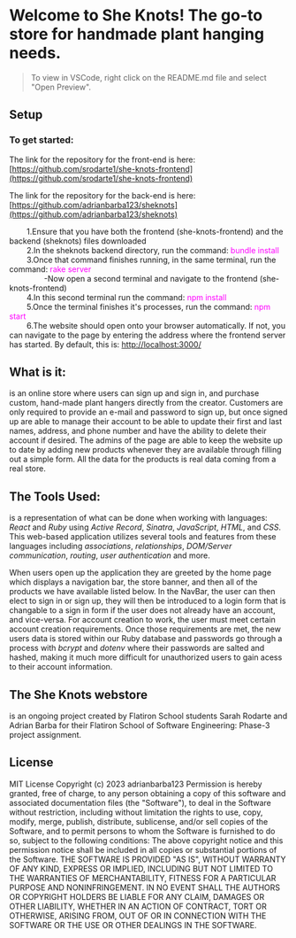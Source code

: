 # Welcome to She Knots! The go-to store for handmade plant hanging needs.

> To view in VSCode, right click on the README.md file and select "Open Preview".

## Setup

### To get started:

The link for the repository for the front-end is here: [https://github.com/srodarte1/she-knots-frontend](https://github.com/srodarte1/she-knots-frontend)

The link for the repository for the back-end is here: [https://github.com/adrianbarba123/sheknots](https://github.com/adrianbarba123/sheknots)

&nbsp;&nbsp;&nbsp;&nbsp;&nbsp;&nbsp;&nbsp;&nbsp;1.Ensure that you have both the frontend (she-knots-frontend) and the backend (sheknots) files downloaded<br>
&nbsp;&nbsp;&nbsp;&nbsp;&nbsp;&nbsp;&nbsp;&nbsp;2.In the sheknots backend directory, run the command: <span style="color:#FF00FF">bundle install</span><br>
&nbsp;&nbsp;&nbsp;&nbsp;&nbsp;&nbsp;&nbsp;&nbsp;3.Once that command finishes running, in the same terminal, run the command: <span style="color:#FF00FF">rake server</span><br>
&nbsp;&nbsp;&nbsp;&nbsp;&nbsp;&nbsp;&nbsp;&nbsp;&nbsp;&nbsp;&nbsp;&nbsp;&nbsp;&nbsp;&nbsp;&nbsp;-Now open a second terminal and navigate to the frontend (she-knots-frontend)<br>
&nbsp;&nbsp;&nbsp;&nbsp;&nbsp;&nbsp;&nbsp;&nbsp;4.In this second terminal run the command: <span style="color:#FF00FF">npm install</span><br>
&nbsp;&nbsp;&nbsp;&nbsp;&nbsp;&nbsp;&nbsp;&nbsp;5.Once the terminal finishes it's processes, run the command: <span style="color:#FF00FF">npm start</span><br>
&nbsp;&nbsp;&nbsp;&nbsp;&nbsp;&nbsp;&nbsp;&nbsp;6.The website should open onto your browser automatically. If not, you can navigate to the page by entering the address where the frontend server has started. By default, this is: [http://localhost:3000/](http://localhost:3000/)<br>

## What is it:

is an online store where users can sign up and sign in, and purchase custom, hand-made plant hangers directly from the creator. Customers are only required to provide an e-mail and password to sign up, but once signed up are able to manage their account to be able to update their first and last names, address, and phone number and have the ability to delete their account if desired. The admins of the page are able to keep the website up to date by adding new products whenever they are available through filling out a simple form. All the data for the products is real data coming from a real store.

## The Tools Used:

is a representation of what can be done when working with languages: _React_ and _Ruby_ using _Active Record_, _Sinatra_, _JavaScript_, _HTML_, and _CSS_. This web-based application utilizes several tools and features from these languages including _associations_, _relationships_, _DOM/Server communication_, _routing_, _user authentication_ and more.

<!-- Insert GIF -->

When users open up the application they are greeted by the home page which displays a navigation bar, the store banner, and then all of the products we have available listed below. In the NavBar, the user can then elect to sign in or sign up, they will then be introduced to a login form that is changable to a sign in form if the user does not already have an account, and vice-versa. For account creation to work, the user must meet certain account creation requirements. Once those requirements are met, the new users data is stored within our Ruby database and passwords go through a process with _bcrypt_ and _dotenv_ where their passwords are salted and hashed, making it much more difficult for unauthorized users to gain acess to their account information.

## The She Knots webstore

is an ongoing project created by Flatiron School students Sarah Rodarte and Adrian Barba for their Flatiron School of Software Engineering: Phase-3 project assignment.

## License

MIT License
Copyright (c) 2023 adrianbarba123
Permission is hereby granted, free of charge, to any person obtaining a copy
of this software and associated documentation files (the "Software"), to deal
in the Software without restriction, including without limitation the rights
to use, copy, modify, merge, publish, distribute, sublicense, and/or sell
copies of the Software, and to permit persons to whom the Software is
furnished to do so, subject to the following conditions:
The above copyright notice and this permission notice shall be included in all
copies or substantial portions of the Software.
THE SOFTWARE IS PROVIDED "AS IS", WITHOUT WARRANTY OF ANY KIND, EXPRESS OR
IMPLIED, INCLUDING BUT NOT LIMITED TO THE WARRANTIES OF MERCHANTABILITY,
FITNESS FOR A PARTICULAR PURPOSE AND NONINFRINGEMENT. IN NO EVENT SHALL THE
AUTHORS OR COPYRIGHT HOLDERS BE LIABLE FOR ANY CLAIM, DAMAGES OR OTHER
LIABILITY, WHETHER IN AN ACTION OF CONTRACT, TORT OR OTHERWISE, ARISING FROM,
OUT OF OR IN CONNECTION WITH THE SOFTWARE OR THE USE OR OTHER DEALINGS IN THE
SOFTWARE.
